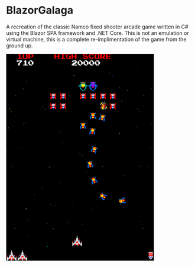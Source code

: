 # BlazorGalaga

A recreation of the classic Namco fixed shooter arcade game written in C# using the Blazor SPA framework and .NET Core. This is not an emulation or virtual machine, this is a complete re-implimentation of the game from the ground up.

![BlazorGalaga](/BlazorGalaga/wwwroot/Assets/screenshot.png?raw=true "BlazorGalaga")

